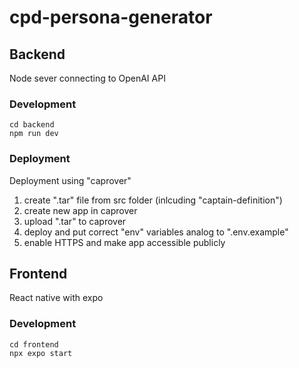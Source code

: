 # cpd-persona-generator

## Backend
Node sever connecting to OpenAI API
### Development
```shell
cd backend
npm run dev
```

### Deployment
Deployment using "caprover"
1. create ".tar" file from src folder (inlcuding "captain-definition")
2. create new app in caprover
3. upload ".tar" to caprover
4. deploy and put correct "env" variables analog to ".env.example"
5. enable HTTPS and make app accessible publicly

## Frontend
React native with expo

### Development
```shell
cd frontend
npx expo start
```